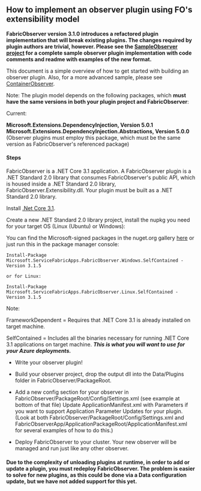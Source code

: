 ## How to implement an observer plugin using FO's extensibility model


**FabricObserver version 3.1.0 introduces a refactored plugin implementation that will break existing plugins. The changes required by plugin authors are trivial, however. Please see the [SampleObserver project](/SampleObserverPlugin) for a complete sample observer plugin implementation with code comments and readme with examples of the new format.**

This document is a simple overview of how to get started with building an observer plugin. Also, for a more advanced sample, please see [ContainerObserver](https://github.com/gittorre/containerobserver).

Note: The plugin model depends on the following packages, which **must have the same versions in both your plugin project and FabricObserver**:

Current: 

**Microsoft.Extensions.DependencyInjection, Version 5.0.1**  
**Microsoft.Extensions.DependencyInjection.Abstractions, Version 5.0.0**  (Observer plugins must employ this package, which must be the same version as FabricObserver's referenced package)  

#### Steps 

FabricObserver is a .NET Core 3.1 application. A FabricObserver plugin is a .NET Standard 2.0 library that consumes FabricObserver's public API, which is housed inside a .NET Standard 2.0 library, FabricObserver.Extensibility.dll. 
Your plugin must be built as a .NET Standard 2.0 library.

Install [.Net Core 3.1](https://dotnet.microsoft.com/download/dotnet-core/3.1).

Create a new .NET Standard 2.0 library project, install the nupkg you need for your target OS (Linux (Ubuntu) or Windows):  

You can find the Microsoft-signed packages in the nuget.org gallery [here](https://www.nuget.org/profiles/ServiceFabricApps) or just run this in the package manager console:

```
Install-Package Microsoft.ServiceFabricApps.FabricObserver.Windows.SelfContained -Version 3.1.5 

or for Linux:

Install-Package Microsoft.ServiceFabricApps.FabricObserver.Linux.SelfContained -Version 3.1.5
```

Note:

FrameworkDependent = Requires that .NET Core 3.1 is already installed on target machine.  

SelfContained = Includes all the binaries necessary for running .NET Core 3.1 applications on target machine. ***This is what you will want to use for your Azure deployments.***

- Write your observer plugin!

- Build your observer project, drop the output dll into the Data/Plugins folder in FabricObserver/PackageRoot.

- Add a new config section for your observer in FabricObserver/PackageRoot/Config/Settings.xml (see example at bottom of that file)
   Update ApplicationManifest.xml with Parameters if you want to support Application Parameter Updates for your plugin.
   (Look at both FabricObserver/PackageRoot/Config/Settings.xml and FabricObserverApp/ApplicationPackageRoot/ApplicationManifest.xml for several examples of how to do this.)

- Deploy FabricObserver to your cluster. Your new observer will be managed and run just like any other observer.

#### Due to the complexity of unloading plugins at runtime, in order to add or update a plugin, you must redeploy FabricObserver. The problem is easier to solve for new plugins, as this could be done via a Data configuration update, but we have not added support for this yet.
